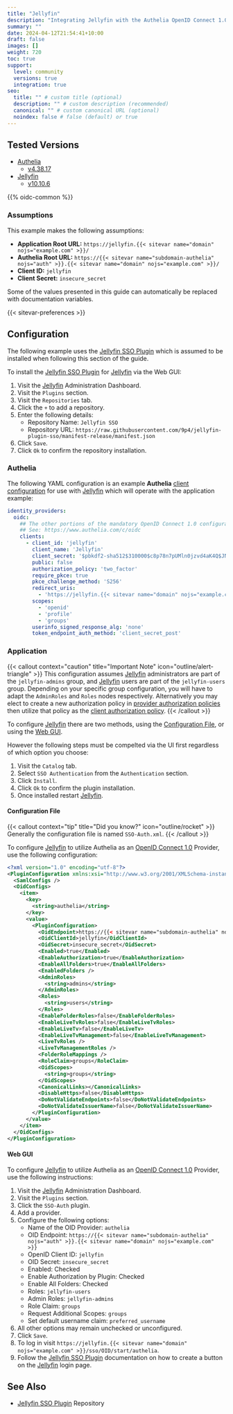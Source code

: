 ```yaml
---
title: "Jellyfin"
description: "Integrating Jellyfin with the Authelia OpenID Connect 1.0 Provider."
summary: ""
date: 2024-04-12T21:54:41+10:00
draft: false
images: []
weight: 720
toc: true
support:
  level: community
  versions: true
  integration: true
seo:
  title: "" # custom title (optional)
  description: "" # custom description (recommended)
  canonical: "" # custom canonical URL (optional)
  noindex: false # false (default) or true
---
```


## Tested Versions

- [Authelia]
  - [v4.38.17](https://github.com/authelia/authelia/releases/tag/v4.38.17)
- [Jellyfin]
  - [v10.10.6](https://github.com/jellyfin/jellyfin/releases/tag/v10.10.6)

{{% oidc-common %}}

### Assumptions

This example makes the following assumptions:

- __Application Root URL:__ `https://jellyfin.{{< sitevar name="domain" nojs="example.com" >}}/`
- __Authelia Root URL:__ `https://{{< sitevar name="subdomain-authelia" nojs="auth" >}}.{{< sitevar name="domain" nojs="example.com" >}}/`
- __Client ID:__ `jellyfin`
- __Client Secret:__ `insecure_secret`

Some of the values presented in this guide can automatically be replaced with documentation variables.

{{< sitevar-preferences >}}

## Configuration

The following example uses the [Jellyfin SSO Plugin] which is assumed to be installed when following this
section of the guide.

To install the [Jellyfin SSO Plugin] for [Jellyfin] via the Web GUI:

1. Visit the [Jellyfin] Administration Dashboard.
2. Visit the `Plugins` section.
3. Visit the `Repositories` tab.
4. Click the `+` to add a repository.
5. Enter the following details:
   - Repository Name: `Jellyfin SSO`
   - Repository URL: `https://raw.githubusercontent.com/9p4/jellyfin-plugin-sso/manifest-release/manifest.json`
6. Click `Save`.
7. Click `Ok` to confirm the repository installation.

### Authelia

The following YAML configuration is an example __Authelia__ [client configuration] for use with [Jellyfin] which will
operate with the application example:

```yaml {title="configuration.yml"}
identity_providers:
  oidc:
    ## The other portions of the mandatory OpenID Connect 1.0 configuration go here.
    ## See: https://www.authelia.com/c/oidc
    clients:
      - client_id: 'jellyfin'
        client_name: 'Jellyfin'
        client_secret: '$pbkdf2-sha512$310000$c8p78n7pUMln0jzvd4aK4Q$JNRBzwAo0ek5qKn50cFzzvE9RXV88h1wJn5KGiHrD0YKtZaR/nCb2CJPOsKaPK0hjf.9yHxzQGZziziccp6Yng'  # The digest of 'insecure_secret'.
        public: false
        authorization_policy: 'two_factor'
        require_pkce: true
        pkce_challenge_method: 'S256'
        redirect_uris:
          - 'https://jellyfin.{{< sitevar name="domain" nojs="example.com" >}}/sso/OID/redirect/authelia'
        scopes:
          - 'openid'
          - 'profile'
          - 'groups'
        userinfo_signed_response_alg: 'none'
        token_endpoint_auth_method: 'client_secret_post'
```

### Application

{{< callout context="caution" title="Important Note" icon="outline/alert-triangle" >}}
This configuration assumes [Jellyfin](https://jellyfin.org/) administrators are part of the `jellyfin-admins` group, and
[Jellyfin](https://jellyfin.org/) users are part of the `jellyfin-users` group. Depending on your specific group configuration, you will have
to adapt the `AdminRoles` and `Roles` nodes respectively. Alternatively you may elect to create a new authorization
policy in [provider authorization policies](../../../configuration/identity-providers/openid-connect/provider.md#authorization_policies) then utilize that policy as the [client authorization policy](./../../configuration/identity-providers/openid-connect/clients.md#authorization_policy).
{{< /callout >}}

To configure [Jellyfin] there are two methods, using the [Configuration File](#configuration-file), or using the
[Web GUI](#web-gui).

However the following steps must be compelted via the UI first regardless of which option you choose:

1. Visit the `Catalog` tab.
2. Select `SSO Authentication` from the `Authentication` section.
3. Click `Install`.
4. Click `Ok` to confirm the plugin installation.
5. Once installed restart [Jellyfin].

#### Configuration File

{{< callout context="tip" title="Did you know?" icon="outline/rocket" >}}
Generally the configuration file is named `SSO-Auth.xml`.
{{< /callout >}}

To configure [Jellyfin] to utilize Authelia as an [OpenID Connect 1.0] Provider, use the following configuration:

```xml {title="SSO-Auth.xml"}
<?xml version="1.0" encoding="utf-8"?>
<PluginConfiguration xmlns:xsi="http://www.w3.org/2001/XMLSchema-instance" xmlns:xsd="http://www.w3.org/2001/XMLSchema">
  <SamlConfigs />
  <OidConfigs>
    <item>
      <key>
        <string>authelia</string>
      </key>
      <value>
        <PluginConfiguration>
          <OidEndpoint>https://{{< sitevar name="subdomain-authelia" nojs="auth" >}}.{{< sitevar name="domain" nojs="example.com" >}}</OidEndpoint>
          <OidClientId>jellyfin</OidClientId>
          <OidSecret>insecure_secret</OidSecret>
          <Enabled>true</Enabled>
          <EnableAuthorization>true</EnableAuthorization>
          <EnableAllFolders>true</EnableAllFolders>
          <EnabledFolders />
          <AdminRoles>
            <string>admins</string>
          </AdminRoles>
          <Roles>
            <string>users</string>
          </Roles>
          <EnableFolderRoles>false</EnableFolderRoles>
          <EnableLiveTvRoles>false</EnableLiveTvRoles>
          <EnableLiveTv>false</EnableLiveTv>
          <EnableLiveTvManagement>false</EnableLiveTvManagement>
          <LiveTvRoles />
          <LiveTvManagementRoles />
          <FolderRoleMappings />
          <RoleClaim>groups</RoleClaim>
          <OidScopes>
            <string>groups</string>
          </OidScopes>
          <CanonicalLinks></CanonicalLinks>
          <DisableHttps>false</DisableHttps>
          <DoNotValidateEndpoints>false</DoNotValidateEndpoints>
          <DoNotValidateIssuerName>false</DoNotValidateIssuerName>
        </PluginConfiguration>
      </value>
    </item>
  </OidConfigs>
</PluginConfiguration>
```

#### Web GUI

To configure [Jellyfin] to utilize Authelia as an [OpenID Connect 1.0] Provider, use the following instructions:

1. Visit the [Jellyfin] Administration Dashboard.
2. Visit the `Plugins` section.
3. Click the `SSO-Auth` plugin.
4. Add a provider.
5. Configure the following options:
    - Name of the OID Provider: `authelia`
    - OID Endpoint: `https://{{< sitevar name="subdomain-authelia" nojs="auth" >}}.{{< sitevar name="domain" nojs="example.com" >}}`
    - OpenID Client ID: `jellyfin`
    - OID Secret: `insecure_secret`
    - Enabled: Checked
    - Enable Authorization by Plugin: Checked
    - Enable All Folders: Checked
    - Roles: `jellyfin-users`
    - Admin Roles: `jellyfin-admins`
    - Role Claim: `groups`
    - Request Additional Scopes: `groups`
    - Set default username claim: `preferred_username`
6. All other options may remain unchecked or unconfigured.
7. Click `Save`.
8. To log in visit `https://jellyfin.{{< sitevar name="domain" nojs="example.com" >}}/sso/OID/start/authelia`.
9. Follow the [Jellyfin SSO Plugin] documentation on how to create a button on the [Jellyfin] login page.

## See Also

- [Jellyfin SSO Plugin] Repository

[Authelia]: https://www.authelia.com
[Jellyfin]: https://jellyfin.org/
[Jellyfin SSO Plugin]: https://github.com/9p4/jellyfin-plugin-sso
[OpenID Connect 1.0]: ../../openid-connect/introduction.md
[client configuration]: ../../../configuration/identity-providers/openid-connect/clients.md
